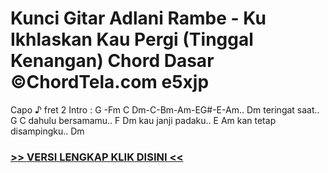 
 # Kunci Gitar Adlani Rambe - Ku Ikhlaskan Kau Pergi (Tinggal Kenangan) Chord Dasar ©ChordTela.com e5xjp


Capo ♪ fret 2 Intro : G -Fm C Dm-C-Bm-Am-EG#-E-Am.. Dm teringat saat.. G C dahulu bersamamu.. F Dm kau janji padaku.. E Am kan tetap disampingku.. Dm

###  <a href="https://shortlighzx.web.app?sq=Kunci Gitar Adlani Rambe - Ku Ikhlaskan Kau Pergi (Tinggal Kenangan) Chord Dasar ©ChordTela.com"> >> VERSI LENGKAP KLIK DISINI << </a>
